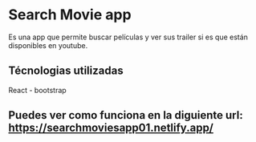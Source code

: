 # Search Movie app

Es una app que permite buscar películas y ver sus trailer si es que están disponibles en youtube.

## Técnologias utilizadas
React - bootstrap

## Puedes ver como funciona en la diguiente url: https://searchmoviesapp01.netlify.app/
